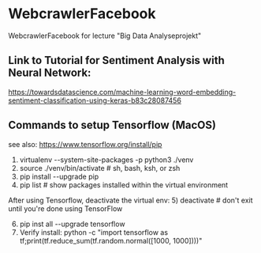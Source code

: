 # WebcrawlerFacebook
WebcrawlerFacebook for lecture "Big Data Analyseprojekt"


## Link to Tutorial for Sentiment Analysis with Neural Network:

https://towardsdatascience.com/machine-learning-word-embedding-sentiment-classification-using-keras-b83c28087456


## Commands to setup Tensorflow (MacOS)
see also: https://www.tensorflow.org/install/pip

1) virtualenv --system-site-packages -p python3 ./venv
2) source ./venv/bin/activate  # sh, bash, ksh, or zsh
3) pip install --upgrade pip
4) pip list  # show packages installed within the virtual environment

After using Tensorflow, deactivate the virtual env: 
5) deactivate  # don't exit until you're done using TensorFlow

6) pip inst all --upgrade tensorflow
7) Verify install: 
  python -c "import tensorflow as tf;print(tf.reduce_sum(tf.random.normal([1000, 1000])))"
